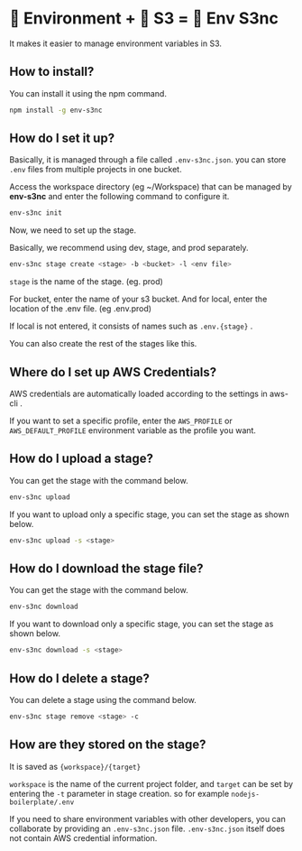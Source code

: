 # 🌴 Environment + 💾 S3 = 🔗 Env S3nc

It makes it easier to manage environment variables in S3.

## How to install?

You can install it using the npm command.

```bash
npm install -g env-s3nc
```

## How do I set it up?

Basically, it is managed through a file called `.env-s3nc.json`. you can store `.env` files from multiple projects in one bucket.

Access the workspace directory (eg ~/Workspace) that can be managed by **env-s3nc** and enter the following command to configure it.

```bash
env-s3nc init
```

Now, we need to set up the stage.

Basically, we recommend using dev, stage, and prod separately.

```bash
env-s3nc stage create <stage> -b <bucket> -l <env file>
```

`stage` is the name of the stage. (eg. prod)

For bucket, enter the name of your s3 bucket. And for local, enter the location of the .env file. (eg .env.prod)

If local is not entered, it consists of names such as `.env.{stage}` .

You can also create the rest of the stages like this.

## Where do I set up AWS Credentials?

AWS credentials are automatically loaded according to the settings in aws-cli .

If you want to set a specific profile, enter the `AWS_PROFILE` or `AWS_DEFAULT_PROFILE` environment variable as the profile you want.

## How do I upload a stage?

You can get the stage with the command below.

```bash
env-s3nc upload
```

If you want to upload only a specific stage, you can set the stage as shown below.

```bash
env-s3nc upload -s <stage>
```

## How do I download the stage file?

You can get the stage with the command below.

```bash
env-s3nc download
```

If you want to download only a specific stage, you can set the stage as shown below.

```bash
env-s3nc download -s <stage>
```

## How do I delete a stage?

You can delete a stage using the command below.

```bash
env-s3nc stage remove <stage> -c
```

## How are they stored on the stage?

It is saved as `{workspace}/{target}`

`workspace` is the name of the current project folder, and `target` can be set by entering the `-t` parameter in stage creation. so for example `nodejs-boilerplate/.env`

If you need to share environment variables with other developers, you can collaborate by providing an `.env-s3nc.json` file. `.env-s3nc.json` itself does not contain AWS credential information.
